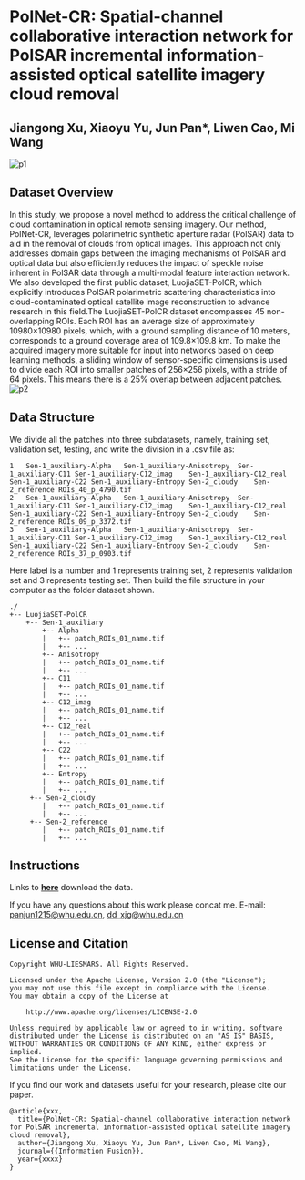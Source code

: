 # PolNet-CR: Spatial-channel collaborative interaction network for PolSAR incremental information-assisted optical satellite imagery cloud removal
## Jiangong Xu, Xiaoyu Yu, Jun Pan*, Liwen Cao, Mi Wang
![p1](https://github.com/user-attachments/assets/7643014c-698d-4173-bb91-203a4492eaaa)

## Dataset Overview
In this study, we propose a novel method to address the critical challenge of cloud contamination in optical remote sensing imagery. Our method, PolNet-CR, leverages polarimetric synthetic aperture radar (PolSAR) data to aid in the removal of clouds from optical images. This approach not only addresses domain gaps between the imaging mechanisms of PolSAR and optical data but also efficiently reduces the impact of speckle noise inherent in PolSAR data through a multi-modal feature interaction network.
We also developed the first public dataset, LuojiaSET-PolCR, which explicitly introduces PolSAR polarimetric scattering characteristics into cloud-contaminated optical satellite image reconstruction to advance research in this field.The LuojiaSET-PolCR dataset encompasses 45 non-overlapping ROIs. Each ROI has an average size of approximately 10980×10980 pixels, which, with a ground sampling distance of 10 meters, corresponds to a ground coverage area of 109.8×109.8 km. To make the acquired imagery more suitable for input into networks based on deep learning methods, a sliding window of sensor-specific dimensions is used to divide each ROI into smaller patches of 256×256 pixels, with a stride of 64 pixels. This means there is a 25% overlap between adjacent patches. 
![p2](https://github.com/user-attachments/assets/c89fb398-8c96-4fc0-b59d-306342bbe7a0)

## Data Structure
We divide all the patches into three subdatasets, namely, training set, validation set, testing, and write the division in a .csv file as:
```
1	Sen-1_auxiliary-Alpha	Sen-1_auxiliary-Anisotropy	Sen-1_auxiliary-C11	Sen-1_auxiliary-C12_imag	Sen-1_auxiliary-C12_real	Sen-1_auxiliary-C22	Sen-1_auxiliary-Entropy	Sen-2_cloudy	Sen-2_reference	ROIs_40_p_4790.tif
2	Sen-1_auxiliary-Alpha	Sen-1_auxiliary-Anisotropy	Sen-1_auxiliary-C11	Sen-1_auxiliary-C12_imag	Sen-1_auxiliary-C12_real	Sen-1_auxiliary-C22	Sen-1_auxiliary-Entropy	Sen-2_cloudy	Sen-2_reference	ROIs_09_p_3372.tif
3	Sen-1_auxiliary-Alpha	Sen-1_auxiliary-Anisotropy	Sen-1_auxiliary-C11	Sen-1_auxiliary-C12_imag	Sen-1_auxiliary-C12_real	Sen-1_auxiliary-C22	Sen-1_auxiliary-Entropy	Sen-2_cloudy	Sen-2_reference	ROIs_37_p_0903.tif
```
Here label is a number and 1 represents training set, 2 represents validation set and 3 represents testing set. 
Then build the file structure in your computer as the folder dataset shown.
```
./
+-- LuojiaSET-PolCR
    +--	Sen-1_auxiliary
        +-- Alpha
        |   +-- patch_ROIs_01_name.tif
        |   +-- ...
        +-- Anisotropy
        |   +-- patch_ROIs_01_name.tif
        |   +-- ...
        +-- C11
        |   +-- patch_ROIs_01_name.tif
        |   +-- ...
        +-- C12_imag
        |   +-- patch_ROIs_01_name.tif
        |   +-- ...
        +-- C12_real
        |   +-- patch_ROIs_01_name.tif
        |   +-- ...
        +-- C22
        |   +-- patch_ROIs_01_name.tif
        |   +-- ...
        +-- Entropy
        |   +-- patch_ROIs_01_name.tif
        |   +-- ...
     +-- Sen-2_cloudy
        |   +-- patch_ROIs_01_name.tif
        |   +-- ...
     +-- Sen-2_reference
        |   +-- patch_ROIs_01_name.tif
        |   +-- ...
```

## Instructions
Links to **[here](https://www.wenjuan.com/s/uQVZnag/#)** download the data.

If you have any questions about this work please concat me. E-mail: panjun1215@whu.edu.cn, dd_xjg@whu.edu.cn

## License and Citation
```
Copyright WHU-LIESMARS. All Rights Reserved.

Licensed under the Apache License, Version 2.0 (the "License");
you may not use this file except in compliance with the License.
You may obtain a copy of the License at

    http://www.apache.org/licenses/LICENSE-2.0

Unless required by applicable law or agreed to in writing, software
distributed under the License is distributed on an "AS IS" BASIS,
WITHOUT WARRANTIES OR CONDITIONS OF ANY KIND, either express or implied.
See the License for the specific language governing permissions and
limitations under the License.
```
If you find our work and datasets useful for your research, please cite our paper.
```
@article{xxx,
  title={PolNet-CR: Spatial-channel collaborative interaction network for PolSAR incremental information-assisted optical satellite imagery cloud removal},
  author={Jiangong Xu, Xiaoyu Yu, Jun Pan*, Liwen Cao, Mi Wang},
  journal={{Information Fusion}},
  year={xxxx}
}
```

